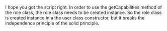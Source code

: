 I hope you got the script right.
In order to use the getCapabilities method of the role class, the role class needs to be created instance.
So the role class is created instance in a the user class constructor, but it breaks the independence principle of the solid principle.
